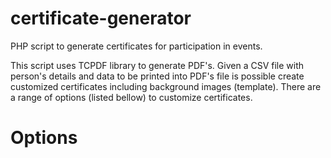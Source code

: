 # certificate-generator
PHP script to generate certificates for participation in events. 

This script uses TCPDF library to generate PDF's.
Given a CSV file with person's details and data to be printed into PDF's file is possible create customized certificates including background images (template).
There are a range of options (listed bellow) to customize certificates.

# Options
